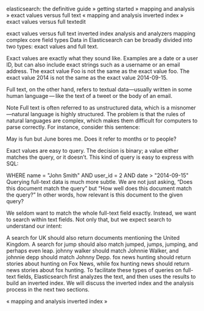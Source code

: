 
elasticsearch: the definitive guide » getting started » mapping and analysis » exact values versus full text
«  mapping and analysis     inverted index  »
exact values versus full textedit

exact values versus full text
inverted index
analysis and analyzers
mapping
complex core field types
Data in Elasticsearch can be broadly divided into two types: exact values and full text.

Exact values are exactly what they sound like. Examples are a date or a user ID, but can also include exact strings such as a username or an email address. The exact value Foo is not the same as the exact value foo. The exact value 2014 is not the same as the exact value 2014-09-15.

Full text, on the other hand, refers to textual data—usually written in some human language — like the text of a tweet or the body of an email.

Note
Full text is often referred to as unstructured data, which is a misnomer—natural language is highly structured. The problem is that the rules of natural languages are complex, which makes them difficult for computers to parse correctly. For instance, consider this sentence:

May is fun but June bores me.
Does it refer to months or to people?

Exact values are easy to query. The decision is binary; a value either matches the query, or it doesn’t. This kind of query is easy to express with SQL:

WHERE name    = "John Smith"
  AND user_id = 2
  AND date    > "2014-09-15"
Querying full-text data is much more subtle. We are not just asking, “Does this document match the query” but “How well does this document match the query?” In other words, how relevant is this document to the given query?

We seldom want to match the whole full-text field exactly. Instead, we want to search within text fields. Not only that, but we expect search to understand our intent:

A search for UK should also return documents mentioning the United Kingdom.
A search for jump should also match jumped, jumps, jumping, and perhaps even leap.
johnny walker should match Johnnie Walker, and johnnie depp should match Johnny Depp.
fox news hunting should return stories about hunting on Fox News, while fox hunting news should return news stories about fox hunting.
To facilitate these types of queries on full-text fields, Elasticsearch first analyzes the text, and then uses the results to build an inverted index. We will discuss the inverted index and the analysis process in the next two sections.

«  mapping and analysis     inverted index  »
